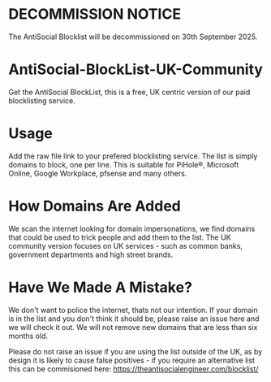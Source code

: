 # DECOMMISSION NOTICE
The AntiSocial Blocklist will be decommissioned on 30th September 2025.

# AntiSocial-BlockList-UK-Community
Get the AntiSocial BlockList, this is a free, UK centric version of our paid blocklisting service.

# Usage
Add the raw file link to your prefered blocklisting service. The list is simply domains to block, one per line. This is suitable for PiHole®, Microsoft Online, Google Workplace, pfsense and many others.

# How Domains Are Added
We scan the internet looking for domain impersonations, we find domains that could be used to trick people and add them to the list. The UK community version focuses on UK services - such as common banks, government departments and high street brands.

# Have We Made A Mistake?
We don't want to police the internet, thats not our intention. If your domain is in the list and you don't think it should be, please raise an issue here and we will check it out. We will not remove new domains that are less than six months old.

Please do not raise an issue if you are using the list outside of the UK, as by design it is likely to cause false positives - if you require an alternative list this can be commisioned here: https://theantisocialengineer.com/blocklist/
